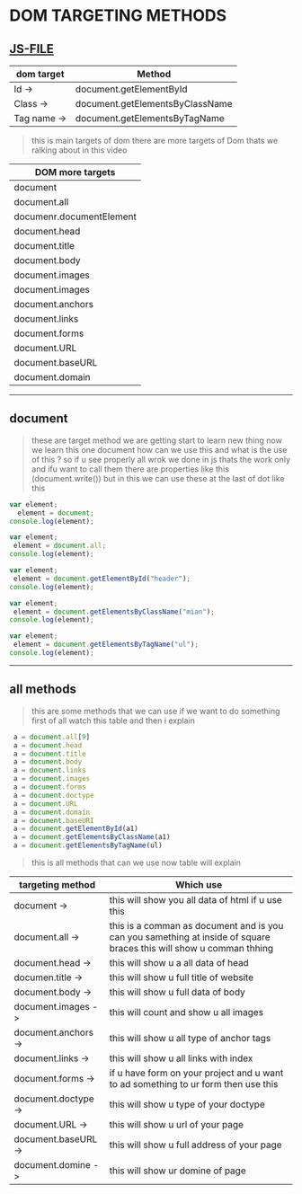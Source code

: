 # DOM TARGETING METHODS
## [JS-FILE](../js/62-Dom-targeting-methods.js)

|dom target|	Method|
|----------|---------|
|Id ->	|document.getElementById|
|Class ->	|document.getElementsByClassName|
|Tag name ->|	document.getElementsByTagName|

> this is main targets of dom there are more targets of Dom thats we ralking about in this video

|DOM more targets|
|-------------|
|document|
|document.all|
|documenr.documentElement|
|document.head|
|document.title|
|document.body|
|document.images|
|document.images|
|document.anchors|
|document.links|
|document.forms|
|document.URL|
|document.baseURL|
|document.domain|

---
## document
> these are target method we are getting start to learn new thing now we learn this one document how can we use this and what is the use of this ? so if u see properly all wrok we done in js thats the work only and ifu want to call them there are properties like this (document.write()) but in this we can use these at the last of dot like this

```javascript
var element;
  element = document;
console.log(element);

var element;
 element = document.all;
console.log(element);

var element;
 element = document.getElementById("header");
console.log(element);

var element;
 element = document.getElementsByClassName("mian");
console.log(element);

var element;
 element = document.getElementsByTagName("ul");
console.log(element);
```
---

## all methods
> this are some methods that we can use if we want to do something first of all watch this table and then i explain

```javascript
 a = document.all[9]
 a = document.head
 a = document.title
 a = document.body
 a = document.links
 a = document.images
 a = document.forms
 a = document.doctype
 a = document.URL
 a = document.domain
 a = document.baseURI
 a = document.getElementById(a1)
 a = document.getElementsByClassName(a1)
 a = document.getElementsByTagName(ul)
```
> this is all methods that can we use now table will explain

|targeting method	|Which use|
|-------------------|---------|
|document ->	|this will show you all data of html if u use this|
|document.all ->	|this is a comman as document and is you can you samething at inside of square braces this will show u comman thhing|
|document.head ->|	this will show u a all data of head|
|documen.title ->|	this will show u full title of website|
|document.body ->|	this will show u full data of body|
|document.images ->	|this will count and show u all images|
|document.anchors ->|	this will show u all type of anchor tags|
|document.links ->|	this will show u all links with index|
|document.forms ->|	if u have form on your project and u want to ad something to ur form then use this|
|document.doctype ->	|this will show u type of your doctype|
|document.URL ->|	this will show u url of your page|
|document.baseURL ->|	this will show u full address of your page|
|document.domine ->	|this will show ur domine of page|



